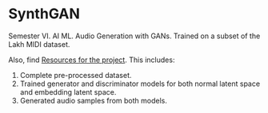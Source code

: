 # SynthGAN
Semester VI. AI ML. Audio Generation with GANs. Trained on a subset of the Lakh MIDI dataset.

Also, find [Resources for the project](https://drive.google.com/drive/folders/1MbYbrj1Kmas6pwyvWHswOO8fOFnfSmam?usp=sharing). This includes:
1. Complete pre-processed dataset.
2. Trained generator and discriminator models for both normal latent space and embedding latent space.
3. Generated audio samples from both models.
